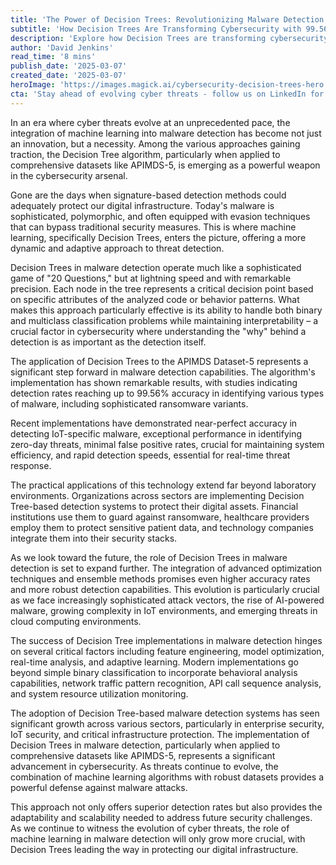 ```yaml
---
title: 'The Power of Decision Trees: Revolutionizing Malware Detection in the Age of Advanced Cyber Threats'
subtitle: 'How Decision Trees Are Transforming Cybersecurity with 99.56% Accuracy'
description: 'Explore how Decision Trees are transforming cybersecurity, achieving detection rates up to 99.56% accuracy against sophisticated malware threats. Learn how this machine learning approach, applied to datasets like APIMDS-5, offers adaptive and dynamic detection capabilities.'
author: 'David Jenkins'
read_time: '8 mins'
publish_date: '2025-03-07'
created_date: '2025-03-07'
heroImage: 'https://images.magick.ai/cybersecurity-decision-trees-hero.jpg'
cta: 'Stay ahead of evolving cyber threats - follow us on LinkedIn for the latest insights and developments in AI-powered security solutions.'
---
```


In an era where cyber threats evolve at an unprecedented pace, the integration of machine learning into malware detection has become not just an innovation, but a necessity. Among the various approaches gaining traction, the Decision Tree algorithm, particularly when applied to comprehensive datasets like APIMDS-5, is emerging as a powerful weapon in the cybersecurity arsenal.

Gone are the days when signature-based detection methods could adequately protect our digital infrastructure. Today's malware is sophisticated, polymorphic, and often equipped with evasion techniques that can bypass traditional security measures. This is where machine learning, specifically Decision Trees, enters the picture, offering a more dynamic and adaptive approach to threat detection.

Decision Trees in malware detection operate much like a sophisticated game of "20 Questions," but at lightning speed and with remarkable precision. Each node in the tree represents a critical decision point based on specific attributes of the analyzed code or behavior patterns. What makes this approach particularly effective is its ability to handle both binary and multiclass classification problems while maintaining interpretability – a crucial factor in cybersecurity where understanding the "why" behind a detection is as important as the detection itself.

The application of Decision Trees to the APIMDS Dataset-5 represents a significant step forward in malware detection capabilities. The algorithm's implementation has shown remarkable results, with studies indicating detection rates reaching up to 99.56% accuracy in identifying various types of malware, including sophisticated ransomware variants.

Recent implementations have demonstrated near-perfect accuracy in detecting IoT-specific malware, exceptional performance in identifying zero-day threats, minimal false positive rates, crucial for maintaining system efficiency, and rapid detection speeds, essential for real-time threat response.

The practical applications of this technology extend far beyond laboratory environments. Organizations across sectors are implementing Decision Tree-based detection systems to protect their digital assets. Financial institutions use them to guard against ransomware, healthcare providers employ them to protect sensitive patient data, and technology companies integrate them into their security stacks.

As we look toward the future, the role of Decision Trees in malware detection is set to expand further. The integration of advanced optimization techniques and ensemble methods promises even higher accuracy rates and more robust detection capabilities. This evolution is particularly crucial as we face increasingly sophisticated attack vectors, the rise of AI-powered malware, growing complexity in IoT environments, and emerging threats in cloud computing environments.

The success of Decision Tree implementations in malware detection hinges on several critical factors including feature engineering, model optimization, real-time analysis, and adaptive learning. Modern implementations go beyond simple binary classification to incorporate behavioral analysis capabilities, network traffic pattern recognition, API call sequence analysis, and system resource utilization monitoring.

The adoption of Decision Tree-based malware detection systems has seen significant growth across various sectors, particularly in enterprise security, IoT security, and critical infrastructure protection. The implementation of Decision Trees in malware detection, particularly when applied to comprehensive datasets like APIMDS-5, represents a significant advancement in cybersecurity. As threats continue to evolve, the combination of machine learning algorithms with robust datasets provides a powerful defense against malware attacks.

This approach not only offers superior detection rates but also provides the adaptability and scalability needed to address future security challenges. As we continue to witness the evolution of cyber threats, the role of machine learning in malware detection will only grow more crucial, with Decision Trees leading the way in protecting our digital infrastructure.